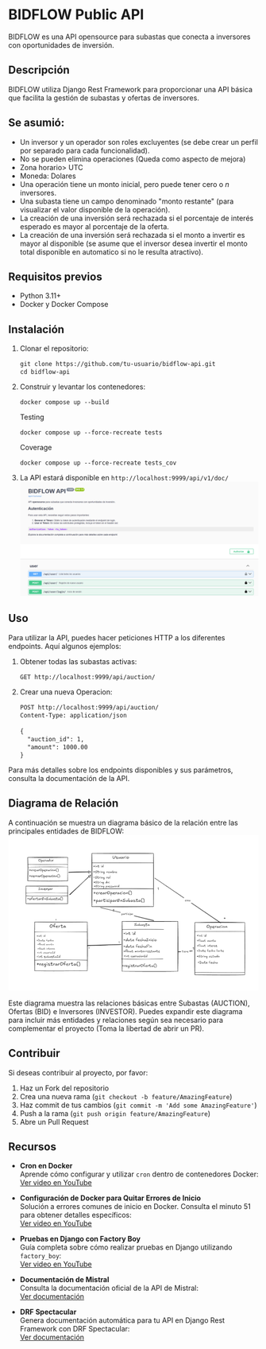 # BIDFLOW Public API

BIDFLOW es una API opensource para subastas que conecta a inversores con oportunidades de inversión.

## Descripción

BIDFLOW utiliza Django Rest Framework para proporcionar una API básica que facilita la gestión de subastas y ofertas de inversores.

## Se asumió:

- Un inversor y un operador son roles excluyentes (se debe crear un perfil por separado para cada funcionalidad).
- No se pueden elimina operaciones (Queda como aspecto de mejora)
- Zona horario> UTC
- Moneda: Dolares
- Una operación tiene un monto inicial, pero puede tener cero o _n_ inversores.
- Una subasta tiene un campo denominado "monto restante" (para visualizar el valor disponible de la operación).
- La creación de una inversión será rechazada si el porcentaje de interés esperado es mayor al porcentaje de la oferta.
- La creación de una inversión será rechazada si el monto a invertir es mayor al disponible (se asume que el inversor desea invertir el monto total disponible en automatico si no le resulta atractivo).

## Requisitos previos

- Python 3.11+
- Docker y Docker Compose

## Instalación

1. Clonar el repositorio:

   ```
   git clone https://github.com/tu-usuario/bidflow-api.git
   cd bidflow-api
   ```

2. Construir y levantar los contenedores:

   ```
   docker compose up --build
   ```

   Testing

   ```
   docker compose up --force-recreate tests

   ```

   Coverage

   ```
   docker compose up --force-recreate tests_cov

   ```

3. La API estará disponible en `http://localhost:9999/api/v1/doc/`
   ![alt text](imageSwagger.png)

## Uso

Para utilizar la API, puedes hacer peticiones HTTP a los diferentes endpoints. Aquí algunos ejemplos:

1. Obtener todas las subastas activas:

   ```
   GET http://localhost:9999/api/auction/
   ```

2. Crear una nueva Operacion:
   ```
   POST http://localhost:9999/api/auction/
   Content-Type: application/json

   {
     "auction_id": 1,
     "amount": 1000.00
   }
   ```

Para más detalles sobre los endpoints disponibles y sus parámetros, consulta la documentación de la API.

## Diagrama de Relación

A continuación se muestra un diagrama básico de la relación entre las principales entidades de BIDFLOW:
![alt text](imageDiagrama.png)


Este diagrama muestra las relaciones básicas entre Subastas (AUCTION), Ofertas (BID) e Inversores (INVESTOR). Puedes expandir este diagrama para incluir más entidades y relaciones según sea necesario para complementar el proyecto (Toma la libertad de abrir un PR).

## Contribuir

Si deseas contribuir al proyecto, por favor:

1. Haz un Fork del repositorio
2. Crea una nueva rama (`git checkout -b feature/AmazingFeature`)
3. Haz commit de tus cambios (`git commit -m 'Add some AmazingFeature'`)
4. Push a la rama (`git push origin feature/AmazingFeature`)
5. Abre un Pull Request

## Recursos

- **Cron en Docker**  
  Aprende cómo configurar y utilizar `cron` dentro de contenedores Docker:  
  [Ver video en YouTube](https://youtu.be/JPyV3ela0H8?si=VMTktpIUby2SjNJj)

- **Configuración de Docker para Quitar Errores de Inicio**  
  Solución a errores comunes de inicio en Docker. Consulta el minuto 51 para obtener detalles específicos:  
  [Ver video en YouTube](https://www.youtube.com/live/xB6_db-pbaI)

- **Pruebas en Django con Factory Boy**  
  Guía completa sobre cómo realizar pruebas en Django utilizando `factory_boy`:  
  [Ver video en YouTube](https://www.youtube.com/watch?v=ktuOUaOyMmo&list=PLOLrQ9Pn6cawinBJbH5d9IfloO9RRPMiq&index=31)

- **Documentación de Mistral**  
  Consulta la documentación oficial de la API de Mistral:  
  [Ver documentación](https://docs.mistral.ai/api/)

- **DRF Spectacular**  
  Genera documentación automática para tu API en Django Rest Framework con DRF Spectacular:  
  [Ver documentación](https://drf-spectacular.readthedocs.io/en/latest/)
